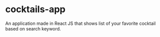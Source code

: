 # cocktails-app
An application made in React JS that shows list of your favorite cocktail based on search keyword.
